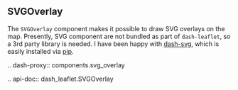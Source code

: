 ## SVGOverlay

The `SVGOverlay` component makes it possible to draw SVG overlays on the map. Presently, SVG component are not bundled as part of `dash-leaflet`, so a 3rd party library is needed. I have been happy with [dash-svg](https://github.com/stevej2608/dash-svg), which is easily installed via [pip](https://pypi.org/project/dash-svg/).

.. dash-proxy:: components.svg_overlay

.. api-doc:: dash_leaflet.SVGOverlay
